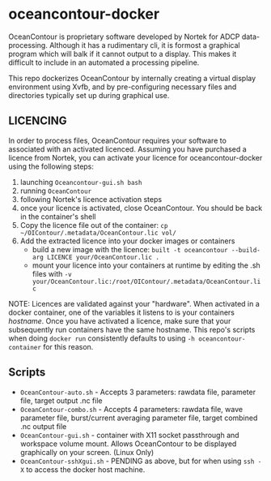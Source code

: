 # oceancontour-docker
OceanContour is proprietary software developed by Nortek for ADCP data-processing.
Although it has a rudimentary cli, it is formost a graphical program which will balk if it cannot output to a display. 
This makes it difficult to include in an automated a processing pipeline. 

This repo dockerizes OceanContour by internally creating a virtual display environment using Xvfb, and by pre-configuring necessary files and directories typically set up during graphical use.

## LICENCING
In order to process files, OceanContour requires your software to associated with an activated licenced. Assuming you have purchased a licence from Nortek, you can activate your licence for oceancontour-docker using the following steps: 
 1. launching `Oceancontour-gui.sh bash`
 2. running `OceanContour`
 3. following Nortek's licence activation steps
 4. once your licence is activated, close OceanContour. You should be back in the container's shell
 5. Copy the licence file out of the container: `cp ~/OIContour/.metadata/OceanContour.lic vol/`
 6. Add the extracted licence into your docker images or containers
    * build a new image with the licence: `built -t oceancontour --build-arg LICENCE your/OceanContour.lic .`
    * mount your licence into your containers at runtime by editing the .sh files with `-v your/OceanContour.lic:/root/OIContour/.metadata/OceanContour.lic`

 NOTE: Licences are validated against your "hardware". When activated in a docker container, one of the variables it listens to is your containers *hostname*. Once you have activated a licence, make sure that your subsequently run containers have the same hostname. This repo's scripts when doing `docker run` consistently defaults to using `-h oceancontour-container` for this reason.

## Scripts
- `OceanContour-auto.sh` - Accepts 3 parameters: rawdata file, parameter file, target output .nc file
- `OceanContour-combo.sh` - Accepts 4 parameters: rawdata file, wave parameter file, burst/current averaging parameter file, target combined .nc output file
- `OceanContour-gui.sh` - container with X11 socket passthrough and workspace volume mount. Allows OceanContour to be displayed graphically on your screen. (Linux Only)
- `OceanContour-sshXgui.sh` - PENDING as above, but for when using `ssh -X` to access the docker host machine. 





